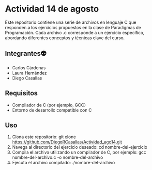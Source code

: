 
# Actividad 14 de agosto
Este repositorio contiene una serie de archivos en lenguaje C que responden a los ejercicios propuestos en la clase de Paradigmas de Programación. Cada archivo .c corresponde a un ejercicio específico, abordando diferentes conceptos y técnicas clave del curso.


## Integrantes👽

- Carlos Cárdenas
- Laura Hernández
- Diego Casallas


## Requisitos
- Compilador de C (por ejemplo, GCC)
- Entorno de desarrollo compatible con C
## Uso
1. Clona este repositorio: git clone https://github.com/DiegoRCasallas/Actividad_ago14.git
2. Navega al directorio del ejercicio deseado: cd nombre-del-ejercicio
3. Compila el archivo utilizando un compilador de C, por ejemplo: gcc nombre-del-archivo.c -o nombre-del-archivo
4. Ejecuta el archivo compilado: ./nombre-del-archivo
